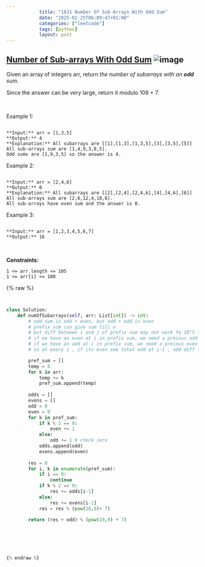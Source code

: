```yaml
---
            title: "1631 Number Of Sub Arrays With Odd Sum"
            date: "2025-02-25T06:09:47+01:00"
            categories: ["leetcode"]
            tags: [python]
            layout: post
---
```

            
## [Number of Sub-arrays With Odd Sum](https://leetcode.com/problems/number-of-sub-arrays-with-odd-sum) ![image](https://img.shields.io/badge/Difficulty-Medium-orange)

Given an array of integers arr, return *the number of subarrays with an **odd** sum*.

Since the answer can be very large, return it modulo 109 + 7.

 

Example 1:

```

**Input:** arr = [1,3,5]
**Output:** 4
**Explanation:** All subarrays are [[1],[1,3],[1,3,5],[3],[3,5],[5]]
All sub-arrays sum are [1,4,9,3,8,5].
Odd sums are [1,9,3,5] so the answer is 4.

```

Example 2:

```

**Input:** arr = [2,4,6]
**Output:** 0
**Explanation:** All subarrays are [[2],[2,4],[2,4,6],[4],[4,6],[6]]
All sub-arrays sum are [2,6,12,4,10,6].
All sub-arrays have even sum and the answer is 0.

```

Example 3:

```

**Input:** arr = [1,2,3,4,5,6,7]
**Output:** 16

```

 

**Constraints:**

	1 <= arr.length <= 105
	1 <= arr[i] <= 100

{% raw %}


````python


class Solution:
    def numOfSubarrays(self, arr: List[int]) -> int:
        # odd sum is odd + even, but odd + odd is even
        # prefix sum can give sum till n
        # but diff between i and j of prefix sum may not work fo 10^5 input
        # if we have an even at i in prefix sum, we need a preious odd
        # if we have an add at i in prefix sum, we need a preious even
        # so at every i , if its even see total odd at i-1 , add diff to result

        pref_sum = []
        temp = 0
        for k in arr:
            temp += k
            pref_sum.append(temp)
        
        odds = []
        evens = []
        odd = 0
        even = 0
        for k in pref_sum:
            if k % 2 == 0:
                even += 1
            else:
                odd += 1 # check zero
            odds.append(odd)
            evens.append(even)
        
        res = 0
        for i, k in enumerate(pref_sum):
            if i == 0:
                continue
            if k % 2 == 0:
                res += odds[i-1]
            else:
                res += evens[i-1]
            res = res % (pow(10,9)+ 7)

        return (res + odd) % (pow(10,9) + 7)
        


        


{% endraw %}
